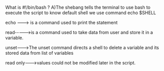 What is #!/bin/bash ?
A)The shebang tells the terminal to use bash to execute the script
       to know default shell we use command echo $SHELL

echo ---> is a command used to print the statement 

read----->is a command used to take data from user and store it in a variable.

unset--->The unset command directs a shell to delete a variable and its stored data from list of variables

read only--->values could not be modified later in the script.
